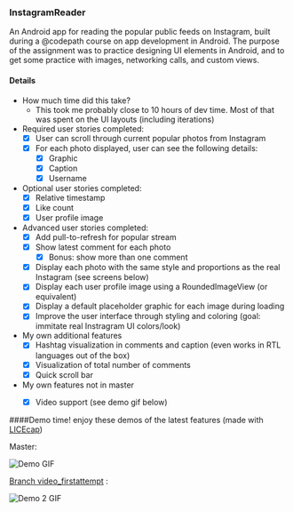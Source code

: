 ### InstagramReader
An Android app for reading the popular public feeds on Instagram, built during a @codepath course on app development in Android. The purpose of the assignment was to practice designing UI elements in Android, and to get some practice with images, networking calls, and custom views.

#### Details
- How much time did this take?
  - This took me probably close to 10 hours of dev time. Most of that was spent on the UI layouts (including iterations)
- Required user stories completed:
  - [x] User can scroll through current popular photos from Instagram 
  - [x] For each photo displayed, user can see the following details:
    - [x] Graphic
    - [x] Caption
    - [x] Username
- Optional user stories completed:
  - [x] Relative timestamp
  - [x] Like count
  - [x] User profile image
- Advanced user stories completed:
  - [x] Add pull-to-refresh for popular stream
  - [x] Show latest comment for each photo
    - [x] Bonus: show more than one comment
  - [x] Display each photo with the same style and proportions as the real Instagram (see screens below)
  - [x] Display each user profile image using a RoundedImageView (or equivalent)
  - [x] Display a default placeholder graphic for each image during loading
  - [x] Improve the user interface through styling and coloring (goal: immitate real Instragram UI colors/look)
- My own additional features
  - [x] Hashtag visualization in comments and caption (even works in RTL languages out of the box)
  - [x] Visualization of total number of comments
  - [x] Quick scroll bar
- My own features not in master
  - [x] Video support (see demo gif below)
  

####Demo time!
enjoy these demos of the latest features (made with [LICEcap](http://www.cockos.com/licecap/))

Master:

![Demo GIF](https://github.com/ekilah/codepathinstagram/blob/master/demo.gif)

[Branch video_firstattempt](https://github.com/ekilah/codepathinstagram/tree/video_firstattempt) :

![Demo 2 GIF](https://github.com/ekilah/codepathinstagram/blob/video_firstattempt/demo.gif)
